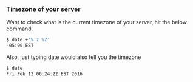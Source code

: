 ### Timezone of your server

Want to check what is the current timezone of your server, hit the below command.

```bash
$ date +'%:z %Z'
-05:00 EST
```

Also, just typing date would also tell you the timezone

```bash
$ date
Fri Feb 12 06:24:22 EST 2016
```

